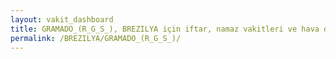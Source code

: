 ```yaml
---
layout: vakit_dashboard
title: GRAMADO_(R_G_S_), BREZILYA için iftar, namaz vakitleri ve hava durumu - ilçe/eyalet seç
permalink: /BREZILYA/GRAMADO_(R_G_S_)/
---
```


<script type="text/javascript">
  var GLOBAL_COUNTRY = 'BREZILYA';
  var GLOBAL_CITY = 'GRAMADO_(R_G_S_)';
  var GLOBAL_STATE = '';
  var lat = 72;
  var lon = 21;
</script>
